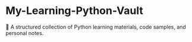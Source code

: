 # My-Learning-Python-Vault
 🐍 A structured collection of Python learning materials, code samples, and personal notes. 
